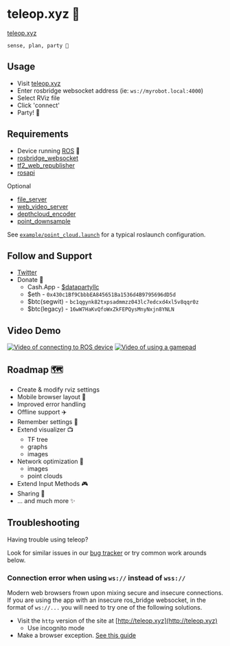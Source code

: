 # teleop.xyz 🤖

[teleop.xyz](https://teleop.xyz)

`sense, plan, party 🤘` 


## Usage

 * Visit [teleop.xyz](https://teleop.xyz)
 * Enter rosbridge websocket address (ie: `ws://myrobot.local:4000`)
 * Select RViz file
 * Click 'connect'
 * Party! 🎉

## Requirements 

 * Device running [ROS](https://www.ros.org/) 🤖
 * [rosbridge_websocket](http://wiki.ros.org/rosbridge_suite)
 * [tf2_web_republisher](https://github.com/RobotWebTools/tf2_web_republisher)
 * [rosapi](https://github.com/RobotWebTools/rosbridge_suite)

 Optional
 * [file_server](https://github.com/gramaziokohler/ros_file_server)
 * [web_video_server](http://wiki.ros.org/web_video_server)
 * [depthcloud_encoder](http://wiki.ros.org/depthcloud_encoder)
 * [point_downsample](https://github.com/sevenbitbyte/waas/tree/develop/point_downsample)

See [`example/point_cloud.launch`](example/point_cloud.launch) for a typical roslaunch configuration.

## Follow and Support

 * [Twitter](https://twitter.com/datapartyjs)
 * Donate 🤲
   * Cash.App - [$datapartyllc](https://cash.app/DatapartyLLC)
   * $eth - `0x430c1Bf9CbbbEA845651Ba1536d4B9795696dD5d`
   * $btc(segwit) - `bc1qgynk82txpsadmmzz043lc7edcxd4xl5v8qqr0z`
   * $btc(legacy) - `16wW7HaKvQfoWxZkFEPQysMnyNxjn8YNLN`

## Video Demo

[![Video of connecting to ROS device](http://img.youtube.com/vi/F6qQgA2zwfc/0.jpg)](http://www.youtube.com/watch?v=F6qQgA2zwfc)
[![Video of using a gamepad](http://img.youtube.com/vi/Qp8GtCJoLKM/0.jpg)](http://www.youtube.com/watch?v=Qp8GtCJoLKM)

## Roadmap 🗺️

 * Create & modify rviz settings
 * Mobile browser layout 📱
 * Improved error handling
 * Offline support ✈️
 * Remember settings 💾
 * Extend visualizer 📺
   * TF tree
   * graphs
   * images
 * Network optimization 📡
   * images
   * point clouds
 * Extend Input Methods 🎮
 * Sharing 📨
 * ... and much more ✨ 


## Troubleshooting

Having trouble using teleop?

Look for similar issues in our [bug tracker](https://github.com/datapartyjs/teleop-xyz/issues) or try common work arounds below.

### Connection error when using `ws://` instead of `wss://`

Modern web browsers frown upon mixing secure and insecure connections. If you are using the app with an insecure ros_bridge websocket, in the format of `ws://...` you will need to try one of the following solutions.


 * Visit the `http` version of the site at [http://teleop.xyz](http://teleop.xyz)
   * Use incognito mode
 * Make a browser exception. [See this guide](https://www.damirscorner.com/blog/posts/20210528-AllowingInsecureWebsocketConnections.html)

